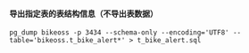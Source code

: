 #### 导出指定表的表结构信息（不导出表数据）
```pg_dump bikeoss -p 3434 --schema-only --encoding='UTF8' --table='bikeoss.t_bike_alert*' > t_bike_alert.sql ```